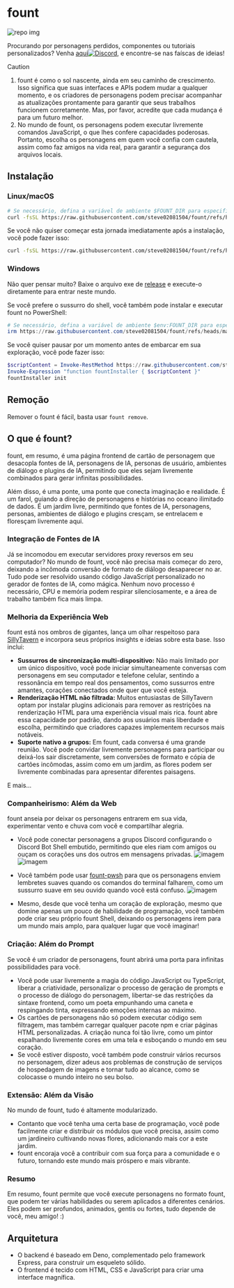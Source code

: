 # fount

![repo img](https://repository-images.githubusercontent.com/862251163/3b57d9ea-ab18-4b70-b11d-f74c764016aa)

Procurando por personagens perdidos, componentes ou tutoriais personalizados?
Venha [aqui![Discord](https://img.shields.io/discord/1288934771153440768)](https://discord.gg/GtR9Quzq2v), e encontre-se nas faíscas de ideias!

> [!CAUTION]
>
> 1. fount é como o sol nascente, ainda em seu caminho de crescimento. Isso significa que suas interfaces e APIs podem mudar a qualquer momento, e os criadores de personagens podem precisar acompanhar as atualizações prontamente para garantir que seus trabalhos funcionem corretamente. Mas, por favor, acredite que cada mudança é para um futuro melhor.
> 2. No mundo de fount, os personagens podem executar livremente comandos JavaScript, o que lhes confere capacidades poderosas. Portanto, escolha os personagens em quem você confia com cautela, assim como faz amigos na vida real, para garantir a segurança dos arquivos locais.

## Instalação

### Linux/macOS

```bash
# Se necessário, defina a variável de ambiente $FOUNT_DIR para especificar o diretório fount
curl -fsSL https://raw.githubusercontent.com/steve02081504/fount/refs/heads/master/src/runner/main.sh | bash
```

Se você não quiser começar esta jornada imediatamente após a instalação, você pode fazer isso:

```bash
curl -fsSL https://raw.githubusercontent.com/steve02081504/fount/refs/heads/master/src/runner/main.sh | bash -s init
```

### Windows

Não quer pensar muito? Baixe o arquivo exe de [release](https://github.com/steve02081504/fount/releases) e execute-o diretamente para entrar neste mundo.

Se você prefere o sussurro do shell, você também pode instalar e executar fount no PowerShell:

```powershell
# Se necessário, defina a variável de ambiente $env:FOUNT_DIR para especificar o diretório fount
irm https://raw.githubusercontent.com/steve02081504/fount/refs/heads/master/src/runner/main.ps1 | iex
```

Se você quiser pausar por um momento antes de embarcar em sua exploração, você pode fazer isso:

```powershell
$scriptContent = Invoke-RestMethod https://raw.githubusercontent.com/steve02081504/fount/refs/heads/master/src/runner/main.ps1
Invoke-Expression "function fountInstaller { $scriptContent }"
fountInstaller init
```

## Remoção

Remover o fount é fácil, basta usar `fount remove`.

## O que é fount?

fount, em resumo, é uma página frontend de cartão de personagem que desacopla fontes de IA, personagens de IA, personas de usuário, ambientes de diálogo e plugins de IA, permitindo que eles sejam livremente combinados para gerar infinitas possibilidades.

Além disso, é uma ponte, uma ponte que conecta imaginação e realidade.
É um farol, guiando a direção de personagens e histórias no oceano ilimitado de dados.
É um jardim livre, permitindo que fontes de IA, personagens, personas, ambientes de diálogo e plugins cresçam, se entrelacem e floresçam livremente aqui.

### Integração de Fontes de IA

Já se incomodou em executar servidores proxy reversos em seu computador?
No mundo de fount, você não precisa mais começar do zero, deixando a incômoda conversão de formato de diálogo desaparecer no ar.
Tudo pode ser resolvido usando código JavaScript personalizado no gerador de fontes de IA, como mágica.
Nenhum novo processo é necessário, CPU e memória podem respirar silenciosamente, e a área de trabalho também fica mais limpa.

### Melhoria da Experiência Web

fount está nos ombros de gigantes, lança um olhar respeitoso para [SillyTavern](https://github.com/SillyTavern/SillyTavern) e incorpora seus próprios insights e ideias sobre esta base.
Isso inclui:

- **Sussurros de sincronização multi-dispositivo:** Não mais limitado por um único dispositivo, você pode iniciar simultaneamente conversas com personagens em seu computador e telefone celular, sentindo a ressonância em tempo real dos pensamentos, como sussurros entre amantes, corações conectados onde quer que você esteja.
- **Renderização HTML não filtrada:** Muitos entusiastas de SillyTavern optam por instalar plugins adicionais para remover as restrições na renderização HTML para uma experiência visual mais rica. fount abre essa capacidade por padrão, dando aos usuários mais liberdade e escolha, permitindo que criadores capazes implementem recursos mais notáveis.
- **Suporte nativo a grupos:** Em fount, cada conversa é uma grande reunião. Você pode convidar livremente personagens para participar ou deixá-los sair discretamente, sem conversões de formato e cópia de cartões incômodas, assim como em um jardim, as flores podem ser livremente combinadas para apresentar diferentes paisagens.

E mais...

### Companheirismo: Além da Web

fount anseia por deixar os personagens entrarem em sua vida, experimentar vento e chuva com você e compartilhar alegria.

- Você pode conectar personagens a grupos Discord configurando o Discord Bot Shell embutido, permitindo que eles riam com amigos ou ouçam os corações uns dos outros em mensagens privadas.
    ![imagem](https://github.com/user-attachments/assets/299255c9-eed3-4deb-b433-41b80930cbdb)
    ![imagem](https://github.com/user-attachments/assets/c9841eba-c010-42a3-afe0-336543ec39a0)

- Você também pode usar [fount-pwsh](https://github.com/steve02081504/fount-pwsh) para que os personagens enviem lembretes suaves quando os comandos do terminal falharem, como um sussurro suave em seu ouvido quando você está confuso.
    ![imagem](https://github.com/user-attachments/assets/93afee48-93d4-42c7-a5e0-b7f5c93bdee9)

- Mesmo, desde que você tenha um coração de exploração, mesmo que domine apenas um pouco de habilidade de programação, você também pode criar seu próprio fount Shell, deixando os personagens irem para um mundo mais amplo, para qualquer lugar que você imaginar!

### Criação: Além do Prompt

Se você é um criador de personagens, fount abrirá uma porta para infinitas possibilidades para você.

- Você pode usar livremente a magia do código JavaScript ou TypeScript, liberar a criatividade, personalizar o processo de geração de prompts e o processo de diálogo do personagem, libertar-se das restrições da sintaxe frontend, como um poeta empunhando uma caneta e respingando tinta, expressando emoções internas ao máximo.
- Os cartões de personagens não só podem executar código sem filtragem, mas também carregar qualquer pacote npm e criar páginas HTML personalizadas. A criação nunca foi tão livre, como um pintor espalhando livremente cores em uma tela e esboçando o mundo em seu coração.
- Se você estiver disposto, você também pode construir vários recursos no personagem, dizer adeus aos problemas de construção de serviços de hospedagem de imagens e tornar tudo ao alcance, como se colocasse o mundo inteiro no seu bolso.

### Extensão: Além da Visão

No mundo de fount, tudo é altamente modularizado.

- Contanto que você tenha uma certa base de programação, você pode facilmente criar e distribuir os módulos que você precisa, assim como um jardineiro cultivando novas flores, adicionando mais cor a este jardim.
- fount encoraja você a contribuir com sua força para a comunidade e o futuro, tornando este mundo mais próspero e mais vibrante.

### Resumo

Em resumo, fount permite que você execute personagens no formato fount, que podem ter várias habilidades ou serem aplicados a diferentes cenários. Eles podem ser profundos, animados, gentis ou fortes, tudo depende de você, meu amigo! :)

## Arquitetura

- O backend é baseado em Deno, complementado pelo framework Express, para construir um esqueleto sólido.
- O frontend é tecido com HTML, CSS e JavaScript para criar uma interface magnífica.
